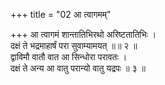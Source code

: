 +++
title = "02 आ त्वागमम्"

+++
आ त्वागमं शान्तातिभिरथो अरिष्टतातिभिः ।  
दक्षं ते भद्रमाहार्षं परा सुवाम्यामयत् ॥॥ २ ॥  
द्वाविमौ वातौ वात आ सिन्धोरा परावतः ।  
दक्षं ते अन्य आ वातु परान्यो वातु यद्रपः ॥ ३ ॥